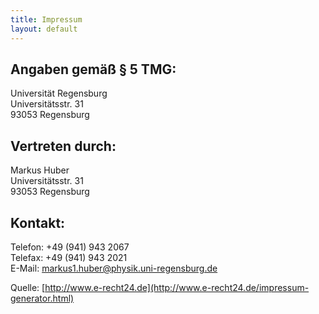 ```yaml
---
title: Impressum
layout: default
---
```


## Angaben gemäß § 5 TMG:

Universität Regensburg  
Universitätsstr. 31  
93053 Regensburg

## Vertreten durch:

Markus Huber  
Universitätsstr. 31  
93053 Regensburg

## Kontakt:

Telefon: +49 (941) 943 2067  
Telefax: +49 (941) 943 2021  
E-Mail:  markus1.huber@physik.uni-regensburg.de

Quelle: [http://www.e-recht24.de](http://www.e-recht24.de/impressum-generator.html)